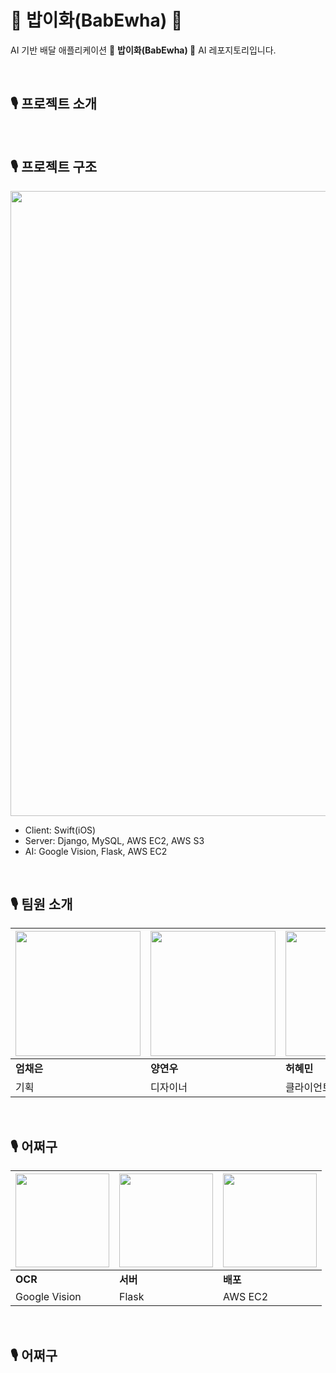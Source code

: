 # 👑 밥이화(BabEwha) 👑
AI 기반 배달 애플리케이션 **👑** **밥이화(BabEwha) 👑** AI 레포지토리입니다.

<br/>

## 🎙 프로젝트 소개




<br/>

## 🎙 프로젝트 구조

<img width="1000" src="https://github.com/BabEwha/BabEwha-ai/assets/91009436/f6506a8e-f22c-4177-b4d2-108bcf0e0f30"/>



- Client: Swift(iOS)
- Server: Django, MySQL, AWS EC2, AWS S3
- AI: Google Vision, Flask, AWS EC2



<br/>

## 🎙 팀원 소개

| <img width="200" src="https://github.com/BabEwha/BabEwha-ai/assets/91009436/8e36d672-d586-4d3f-987e-97ddeed88a3b"/> | <img width="200" src="https://github.com/BabEwha/BabEwha-ai/assets/91009436/8e36d672-d586-4d3f-987e-97ddeed88a3b"/> | <img width="200" src="https://github.com/BabEwha/BabEwha-ai/assets/91009436/8e36d672-d586-4d3f-987e-97ddeed88a3b"/> | <img width="200" src="https://github.com/BabEwha/BabEwha-ai/assets/91009436/8e36d672-d586-4d3f-987e-97ddeed88a3b"/> | <img width="200" src="https://github.com/BabEwha/BabEwha-ai/assets/91009436/8e36d672-d586-4d3f-987e-97ddeed88a3b"/> |
| --- | --- | --- | --- | --- |
| **엄채은** | **양연우** | **허혜민** | **김원정** | **이남영** |
| 기획 | 디자이너 | 클라이언트 | 백엔드 | AI |




<br/>

## 🎙 어쩌구

| <img width="150" src="https://github.com/BabEwha/BabEwha-ai/assets/91009436/7ea4f409-f7c3-481a-9013-221a8bf43702"/> | <img width="150" src="https://github.com/BabEwha/BabEwha-ai/assets/91009436/7073637a-d185-42fc-975e-1da2ab4962a0"/> | <img width="150" src="https://github.com/BabEwha/BabEwha-ai/assets/91009436/8495377d-7f0b-4f80-8b6f-b78b6e5064fb"/> |
| --- | --- | --- |
| **OCR** | **서버** | **배포** |
| Google Vision | Flask | AWS EC2 |

<br/>

## 🎙 어쩌구
